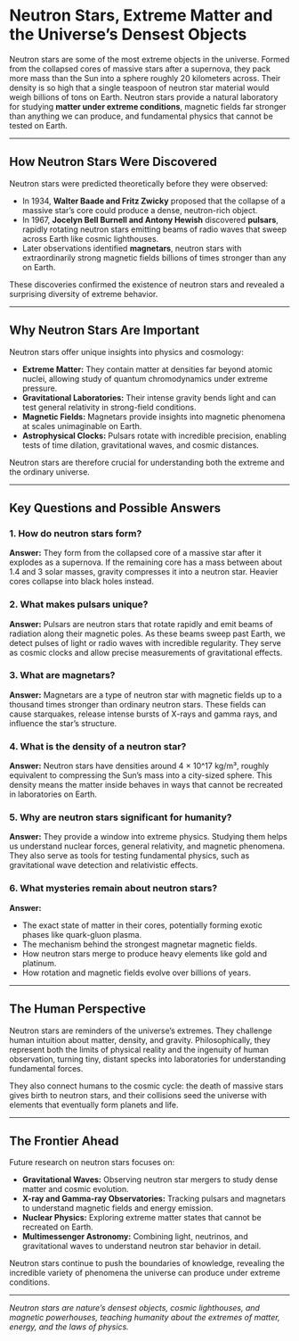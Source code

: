 # **Neutron Stars, Extreme Matter and the Universe’s Densest Objects**

Neutron stars are some of the most extreme objects in the universe. Formed from the collapsed cores of massive stars after a supernova, they pack more mass than the Sun into a sphere roughly 20 kilometers across. Their density is so high that a single teaspoon of neutron star material would weigh billions of tons on Earth. Neutron stars provide a natural laboratory for studying **matter under extreme conditions**, magnetic fields far stronger than anything we can produce, and fundamental physics that cannot be tested on Earth.

---

## **How Neutron Stars Were Discovered**

Neutron stars were predicted theoretically before they were observed:

* In 1934, **Walter Baade and Fritz Zwicky** proposed that the collapse of a massive star’s core could produce a dense, neutron-rich object.
* In 1967, **Jocelyn Bell Burnell and Antony Hewish** discovered **pulsars**, rapidly rotating neutron stars emitting beams of radio waves that sweep across Earth like cosmic lighthouses.
* Later observations identified **magnetars**, neutron stars with extraordinarily strong magnetic fields billions of times stronger than any on Earth.

These discoveries confirmed the existence of neutron stars and revealed a surprising diversity of extreme behavior.

---

## **Why Neutron Stars Are Important**

Neutron stars offer unique insights into physics and cosmology:

* **Extreme Matter:** They contain matter at densities far beyond atomic nuclei, allowing study of quantum chromodynamics under extreme pressure.
* **Gravitational Laboratories:** Their intense gravity bends light and can test general relativity in strong-field conditions.
* **Magnetic Fields:** Magnetars provide insights into magnetic phenomena at scales unimaginable on Earth.
* **Astrophysical Clocks:** Pulsars rotate with incredible precision, enabling tests of time dilation, gravitational waves, and cosmic distances.

Neutron stars are therefore crucial for understanding both the extreme and the ordinary universe.

---

## **Key Questions and Possible Answers**

### **1. How do neutron stars form?**

**Answer:** They form from the collapsed core of a massive star after it explodes as a supernova. If the remaining core has a mass between about 1.4 and 3 solar masses, gravity compresses it into a neutron star. Heavier cores collapse into black holes instead.

### **2. What makes pulsars unique?**

**Answer:** Pulsars are neutron stars that rotate rapidly and emit beams of radiation along their magnetic poles. As these beams sweep past Earth, we detect pulses of light or radio waves with incredible regularity. They serve as cosmic clocks and allow precise measurements of gravitational effects.

### **3. What are magnetars?**

**Answer:** Magnetars are a type of neutron star with magnetic fields up to a thousand times stronger than ordinary neutron stars. These fields can cause starquakes, release intense bursts of X-rays and gamma rays, and influence the star’s structure.

### **4. What is the density of a neutron star?**

**Answer:** Neutron stars have densities around 4 × 10^17 kg/m³, roughly equivalent to compressing the Sun’s mass into a city-sized sphere. This density means the matter inside behaves in ways that cannot be recreated in laboratories on Earth.

### **5. Why are neutron stars significant for humanity?**

**Answer:** They provide a window into extreme physics. Studying them helps us understand nuclear forces, general relativity, and magnetic phenomena. They also serve as tools for testing fundamental physics, such as gravitational wave detection and relativistic effects.

### **6. What mysteries remain about neutron stars?**

**Answer:**

* The exact state of matter in their cores, potentially forming exotic phases like quark-gluon plasma.
* The mechanism behind the strongest magnetar magnetic fields.
* How neutron stars merge to produce heavy elements like gold and platinum.
* How rotation and magnetic fields evolve over billions of years.

---

## **The Human Perspective**

Neutron stars are reminders of the universe’s extremes. They challenge human intuition about matter, density, and gravity. Philosophically, they represent both the limits of physical reality and the ingenuity of human observation, turning tiny, distant specks into laboratories for understanding fundamental forces.

They also connect humans to the cosmic cycle: the death of massive stars gives birth to neutron stars, and their collisions seed the universe with elements that eventually form planets and life.

---

## **The Frontier Ahead**

Future research on neutron stars focuses on:

* **Gravitational Waves:** Observing neutron star mergers to study dense matter and cosmic evolution.
* **X-ray and Gamma-ray Observatories:** Tracking pulsars and magnetars to understand magnetic fields and energy emission.
* **Nuclear Physics:** Exploring extreme matter states that cannot be recreated on Earth.
* **Multimessenger Astronomy:** Combining light, neutrinos, and gravitational waves to understand neutron star behavior in detail.

Neutron stars continue to push the boundaries of knowledge, revealing the incredible variety of phenomena the universe can produce under extreme conditions.

---

*Neutron stars are nature’s densest objects, cosmic lighthouses, and magnetic powerhouses, teaching humanity about the extremes of matter, energy, and the laws of physics.*
